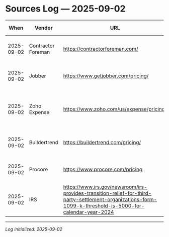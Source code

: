 # Sources Log — 2025-09-02

| When | Vendor | URL | What changed (1-liner) | Impact |
|------|--------|-----|------------------------|--------|
| 2025-09-02 | Contractor Foreman | https://contractorforeman.com/ | Pricing headline: "Starting at $49/month" | Direct price comparison with CORA Solo |
| 2025-09-02 | Jobber | https://www.getjobber.com/pricing/ | Core $39/mo ($29 annual), tiers up to $599/$449 | CORA positioned above entry tier |
| 2025-09-02 | Zoho Expense | https://www.zoho.com/us/expense/pricing/ | Free ≤3 users; Standard $5; Premium $9 per user | Per-user model creates crew pricing opportunity |
| 2025-09-02 | Buildertrend | https://buildertrend.com/pricing/ | Custom quote only, no public pricing | Enterprise positioning, no direct comparison |
| 2025-09-02 | Procore | https://www.procore.com/pricing | Quote-based, unlimited users/data/support | Enterprise positioning, no direct comparison |
| 2025-09-02 | IRS | https://www.irs.gov/newsroom/irs-provides-transition-relief-for-third-party-settlement-organizations-form-1099-k-threshold-is-5000-for-calendar-year-2024 | 1099-K thresholds: $5K (2024) → $2.5K (2025) → $600 (2026) | Regulatory change affecting contractor compliance |

---
*Log initialized: 2025-09-02*
